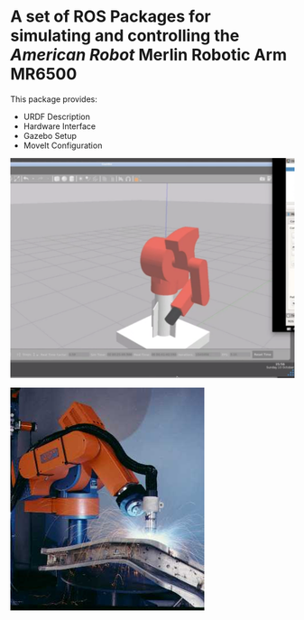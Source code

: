 # A set of ROS Packages for simulating and controlling the *American Robot* Merlin Robotic Arm MR6500
This package provides:
*  URDF Description
*  Hardware Interface
*  Gazebo Setup
*  MoveIt Configuration

!["Simulation Image"](assets/sim.png)

!["Welding Image"](assets/weld.jpeg)